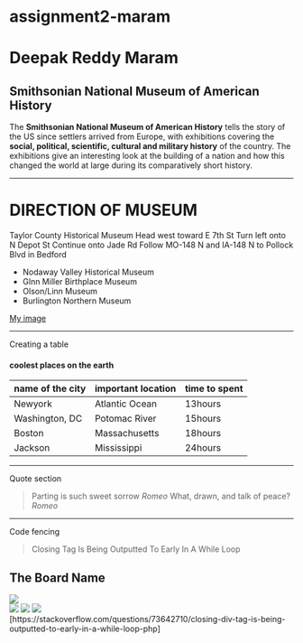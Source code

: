 # assignment2-maram
# Deepak Reddy Maram
## Smithsonian National Museum of American History

The **Smithsonian National Museum of American History** tells the story of the US since settlers arrived from Europe, with exhibitions covering the **social, political, scientific, cultural and military history** of the country. The exhibitions give an interesting look at the building of a nation and how this changed the world at large during its comparatively short history.


---
# DIRECTION OF MUSEUM
Taylor County Historical Museum
Head west toward E 7th St
Turn left onto N Depot St
Continue onto Jade Rd
Follow MO-148 N and IA-148 N to Pollock Blvd in Bedford

* Nodaway Valley Historical Museum
* Glnn Miller Birthplace Museum
* Olson/Linn Museum
* Burlington Northern Museum


[My image](image.jpg)

---
Creating a table
#### coolest places on the earth

|name of the city        | important location        |time to spent|
|------------------------|---------------------------|-------------|
|Newyork                 |Atlantic Ocean             |13hours      |
|Washington, DC          |Potomac River              |15hours      |
|Boston                  |Massachusetts              |18hours      |
|Jackson                 |Mississippi                |24hours      |

---
Quote section
> Parting is such sweet sorrow *Romeo*
> What, drawn, and talk of peace? *Romeo*

---
Code fencing
> Closing </div> Tag Is Being Outputted To Early In A While Loop

<div class='board-component'>
    <h2>The Board Name</h2>
    <img src="path/to/image1.jpg">
</div> <!-- the component closes here after the 1st image, instead of after the 4th image -->
<img src="path/to/image2.jpg">
<img src="path/to/image3.jpg">
<img src="path/to/image4.jpg">

<div class='board-component'> <!-- next board component -->
[https://stackoverflow.com/questions/73642710/closing-div-tag-is-being-outputted-to-early-in-a-while-loop-php]
